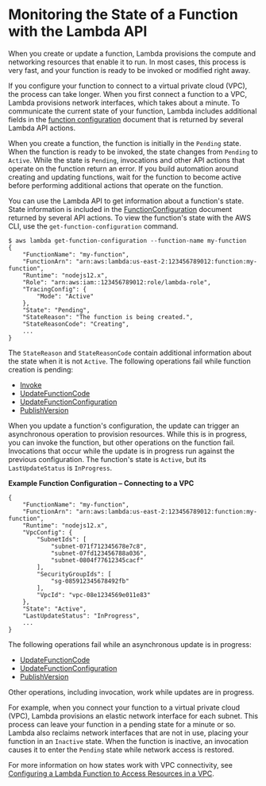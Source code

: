 # Monitoring the State of a Function with the Lambda API<a name="functions-states"></a>

When you create or update a function, Lambda provisions the compute and networking resources that enable it to run\. In most cases, this process is very fast, and your function is ready to be invoked or modified right away\.

If you configure your function to connect to a virtual private cloud \(VPC\), the process can take longer\. When you first connect a function to a VPC, Lambda provisions network interfaces, which takes about a minute\. To communicate the current state of your function, Lambda includes additional fields in the [function configuration](API_FunctionConfiguration.md) document that is returned by several Lambda API actions\.

When you create a function, the function is initially in the `Pending` state\. When the function is ready to be invoked, the state changes from `Pending` to `Active`\. While the state is `Pending`, invocations and other API actions that operate on the function return an error\. If you build automation around creating and updating functions, wait for the function to become active before performing additional actions that operate on the function\.

You can use the Lambda API to get information about a function's state\. State information is included in the [FunctionConfiguration](API_FunctionConfiguration.md) document returned by several API actions\. To view the function's state with the AWS CLI, use the `get-function-configuration` command\.

```
$ aws lambda get-function-configuration --function-name my-function
{
    "FunctionName": "my-function",
    "FunctionArn": "arn:aws:lambda:us-east-2:123456789012:function:my-function",
    "Runtime": "nodejs12.x",
    "Role": "arn:aws:iam::123456789012:role/lambda-role",
    "TracingConfig": {
        "Mode": "Active"
    },
    "State": "Pending",
    "StateReason": "The function is being created.",
    "StateReasonCode": "Creating",
    ...
}
```

The `StateReason` and `StateReasonCode` contain additional information about the state when it is not `Active`\. The following operations fail while function creation is pending:
+ [Invoke](API_Invoke.md)
+ [UpdateFunctionCode](API_UpdateFunctionCode.md)
+ [UpdateFunctionConfiguration](API_UpdateFunctionConfiguration.md)
+ [PublishVersion](API_PublishVersion.md)

When you update a function's configuration, the update can trigger an asynchronous operation to provision resources\. While this is in progress, you can invoke the function, but other operations on the function fail\. Invocations that occur while the update is in progress run against the previous configuration\. The function's state is `Active`, but its `LastUpdateStatus` is `InProgress`\.

**Example Function Configuration – Connecting to a VPC**  

```
{
    "FunctionName": "my-function",
    "FunctionArn": "arn:aws:lambda:us-east-2:123456789012:function:my-function",
    "Runtime": "nodejs12.x",
    "VpcConfig": {
        "SubnetIds": [
            "subnet-071f712345678e7c8",
            "subnet-07fd123456788a036",
            "subnet-0804f77612345cacf"
        ],
        "SecurityGroupIds": [
            "sg-085912345678492fb"
        ],
        "VpcId": "vpc-08e1234569e011e83"
    },
    "State": "Active",
    "LastUpdateStatus": "InProgress",
    ...
}
```

The following operations fail while an asynchronous update is in progress:
+ [UpdateFunctionCode](API_UpdateFunctionCode.md)
+ [UpdateFunctionConfiguration](API_UpdateFunctionConfiguration.md)
+ [PublishVersion](API_PublishVersion.md)

Other operations, including invocation, work while updates are in progress\.

For example, when you connect your function to a virtual private cloud \(VPC\), Lambda provisions an elastic network interface for each subnet\. This process can leave your function in a pending state for a minute or so\. Lambda also reclaims network interfaces that are not in use, placing your function in an `Inactive` state\. When the function is inactive, an invocation causes it to enter the `Pending` state while network access is restored\.

For more information on how states work with VPC connectivity, see [Configuring a Lambda Function to Access Resources in a VPC](configuration-vpc.md)\.